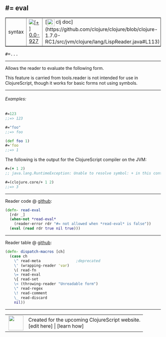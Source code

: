 ## #= eval



 <table border="1">
<tr>
<td>syntax</td>
<td><a href="https://github.com/cljsinfo/cljs-api-docs/tree/0.0-927"><img valign="middle" alt="[+] 0.0-927" title="Added in 0.0-927" src="https://img.shields.io/badge/+-0.0--927-lightgrey.svg"></a> </td>
<td>
[<img height="24px" valign="middle" src="http://i.imgur.com/1GjPKvB.png"> clj doc](https://github.com/clojure/clojure/blob/clojure-1.7.0-RC1/src/jvm/clojure/lang/LispReader.java#L113)
</td>
</tr>
</table>

<samp>#=...</samp><br>

---


Allows the reader to evaluate the following form.

This feature is carried from tools.reader is not intended for use in ClojureScript,
though it works for basic forms not using symbols.

---

###### Examples:

```clj
#=123
;;=> 123

#="foo"
;;=> foo

(def foo 1)
#='foo
;;=> 1
```

The following is the output for the ClojureScript compiler on the JVM:

```clj
#=(+ 1 2)
;; java.lang.RuntimeException: Unable to resolve symbol: + in this context

#=(clojure.core/+ 1 2)
;;=> 3
```

---






Reader code @ [github](https://github.com/clojure/tools.reader/blob/tools.reader-0.8.10/src/main/clojure/clojure/tools/reader.clj#L439-L443):

```clj
(defn- read-eval
  [rdr _]
  (when-not *read-eval*
    (reader-error rdr "#= not allowed when *read-eval* is false"))
  (eval (read rdr true nil true)))
```

<!--
Repo - tag - source tree - lines:

 <pre>
tools.reader @ tools.reader-0.8.10
└── src
    └── main
        └── clojure
            └── clojure
                └── tools
                    └── <ins>[reader.clj:439-443](https://github.com/clojure/tools.reader/blob/tools.reader-0.8.10/src/main/clojure/clojure/tools/reader.clj#L439-L443)</ins>
</pre>
-->

---
Reader table @ [github](https://github.com/clojure/tools.reader/blob/tools.reader-0.8.10/src/main/clojure/clojure/tools/reader.clj#L612-L623):

```clj
(defn- dispatch-macros [ch]
  (case ch
    \^ read-meta                ;deprecated
    \' (wrapping-reader 'var)
    \( read-fn
    \= read-eval
    \{ read-set
    \< (throwing-reader "Unreadable form")
    \" read-regex
    \! read-comment
    \_ read-discard
    nil))
```

<!--
Repo - tag - source tree - lines:

 <pre>
tools.reader @ tools.reader-0.8.10
└── src
    └── main
        └── clojure
            └── clojure
                └── tools
                    └── <ins>[reader.clj:612-623](https://github.com/clojure/tools.reader/blob/tools.reader-0.8.10/src/main/clojure/clojure/tools/reader.clj#L612-L623)</ins>
</pre>
-->

---



 <table>
<tr><td>
<img valign="middle" align="right" width="48px" src="http://i.imgur.com/Hi20huC.png">
</td><td>
Created for the upcoming ClojureScript website.<br>
[edit here] | [learn how]
</td></tr></table>

[edit here]:https://github.com/cljsinfo/cljs-api-docs/blob/master/cljsdoc/syntax_eval.cljsdoc
[learn how]:https://github.com/cljsinfo/cljs-api-docs/wiki/cljsdoc-files

<!--

This information was too distracting to show to readers, but I'll leave it
commented here since it is helpful to:

- pretty-print the data used to generate this document
- and show how to retrieve that data



The API data for this symbol:

```clj
{:description "Allows the reader to evaluate the following form.\n\nThis feature is carried from tools.reader is not intended for use in ClojureScript,\nthough it works for basic forms not using symbols.",
 :ns "syntax",
 :name "eval",
 :history [["+" "0.0-927"]],
 :type "syntax",
 :full-name-encode "syntax_eval",
 :extra-sources ({:code "(defn- read-eval\n  [rdr _]\n  (when-not *read-eval*\n    (reader-error rdr \"#= not allowed when *read-eval* is false\"))\n  (eval (read rdr true nil true)))",
                  :title "Reader code",
                  :repo "tools.reader",
                  :tag "tools.reader-0.8.10",
                  :filename "src/main/clojure/clojure/tools/reader.clj",
                  :lines [439 443]}
                 {:code "(defn- dispatch-macros [ch]\n  (case ch\n    \\^ read-meta                ;deprecated\n    \\' (wrapping-reader 'var)\n    \\( read-fn\n    \\= read-eval\n    \\{ read-set\n    \\< (throwing-reader \"Unreadable form\")\n    \\\" read-regex\n    \\! read-comment\n    \\_ read-discard\n    nil))",
                  :title "Reader table",
                  :repo "tools.reader",
                  :tag "tools.reader-0.8.10",
                  :filename "src/main/clojure/clojure/tools/reader.clj",
                  :lines [612 623]}),
 :usage ["#=..."],
 :examples [{:id "ef1acd",
             :content "```clj\n#=123\n;;=> 123\n\n#=\"foo\"\n;;=> foo\n\n(def foo 1)\n#='foo\n;;=> 1\n```\n\nThe following is the output for the ClojureScript compiler on the JVM:\n\n```clj\n#=(+ 1 2)\n;; java.lang.RuntimeException: Unable to resolve symbol: + in this context\n\n#=(clojure.core/+ 1 2)\n;;=> 3\n```"}],
 :full-name "syntax/eval",
 :display "#= eval",
 :clj-doc "https://github.com/clojure/clojure/blob/clojure-1.7.0-RC1/src/jvm/clojure/lang/LispReader.java#L113"}

```

Retrieve the API data for this symbol:

```clj
;; from Clojure REPL
(require '[clojure.edn :as edn])
(-> (slurp "https://raw.githubusercontent.com/cljsinfo/cljs-api-docs/catalog/cljs-api.edn")
    (edn/read-string)
    (get-in [:symbols "syntax/eval"]))
```

-->
